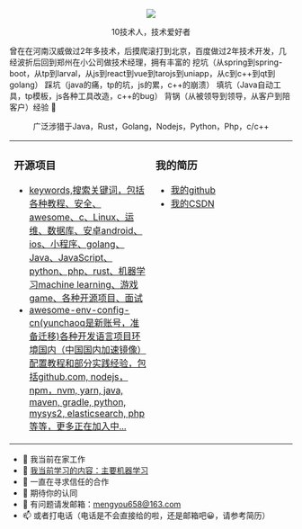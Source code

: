 <p align="center">
  <img src="https://github-readme-stats.vercel.app/api?username=mengyou658&show_icons=true&theme=graywhite"/>
</p>
<p align="center"> 10技术人，技术爱好者 </p>  
<p align="left">曾在在河南汉威做过2年多技术，后摸爬滚打到北京，百度做过2年技术开发，几经波折后回到郑州在小公司做技术经理，拥有丰富的 挖坑（从spring到spring-boot，从tp到larval，从js到react到vue到tarojs到uniapp，从c到c++到qt到golang） 踩坑（java的痛，tp的坑，js的累，c++的崩溃） 填坑（Java自动工具，tp模板，js各种工具改造，c++的bug） 背锅（从被领导到领导，从客户到陪客户）经验 🐶   </p>  
<p align="center">广泛涉猎于Java，Rust，Golang，Nodejs，Python，Php，c/c++ </p>  
<table align="center"><tr>
<td valign="top" width="50%">

### 开源项目  
- [keywords,搜索关键词，包括各种教程、安全、awesome、c、Linux、运维、数据库、安卓android、ios、小程序、golang、Java、JavaScript、python、php、rust、机器学习machine learning、游戏game、各种开源项目、面试](https://github.com/mengyou658/keywords)	
- [awesome-env-config-cn(yunchaoq是新账号，准备迁移)各种开发语言项目环境国内（中国国内加速镜像）配置教程和部分实践经验，包括github.com, nodejs，npm，nvm, yarn, java, maven, gradle, python, mysys2, elasticsearch, php等等，更多正在加入中...](https://github.com/mengyou658/awesome-env-config-cn)
</td>
<td valign="top" width="50%">

### 我的简历
- [我的github](https://github.com/mengyou658)
- [我的CSDN](https://blog.csdn.net/mengyouyouzi)

</td>
</tr></table>

- 🔭 我当前在家工作
- 🌱 [我当前学习的内容：主要机器学习](https://github.com/mengyou658/keywords#%E6%9C%80%E8%BF%91%E5%B0%9D%E8%AF%95%E5%AD%A6%E4%B9%A0)
- 👯 一直在寻求信任的合作
- 🤔 期待你的认同
- 💬 有问题请发邮箱：mengyou658@163.com
- 📫 或者打电话（电话是不会直接给的啦，还是邮箱吧😀，请参考简历）

